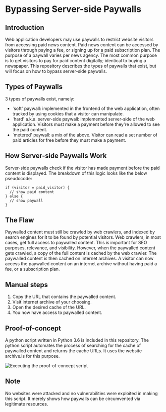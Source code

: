 # Bypassing Server-side Paywalls
## Introduction
Web application developers may use paywalls to restrict website visitors from accessing paid news content. Paid news content can be accessed by visitors through paying a fee, or signing up for a paid subscription plan. The purpose of a paywall varies per news agency. The most common purpose is to get visitors to pay for paid content digitally; identical to buying a newspaper. This repository describes the types of paywalls that exist, but will focus on how to bypass server-side paywalls.

## Types of Paywalls
3 types of paywalls exist, namely:
- 'soft' paywall: implemented in the frontend of the web application, often tracked by using cookies that a visitor can manipulate.
- 'hard' a.k.a. server-side paywall: implemented server-side of the web application. Visitors must make a payment before they're allowed to see the paid content.
- 'metered' paywall: a mix of the above. Visitor can read a set number of paid articles for free before they must make a payment.

## How Server-side Paywalls Work
Server-side paywalls check if the visitor has made payment before the paid content is displayed. The breakdown of this logic looks like the below pseudocode:
```
if (visitor = paid_visitor) {
  // show paid content
} else {
  // show paywall
}
```

## The Flaw
Paywalled content must still be crawled by web crawlers, and indexed by search engines for it to be found by potential visitors. Web crawlers, in most cases, get full access to paywalled content. This is important for SEO purposes, relevance, and visibility. However, when the paywalled content gets crawled, a copy of the full content is cached by the web crawler. The paywalled content is then cached on internet archives. A visitor can now access the paywalled content on an internet archive without having paid a fee, or a subscription plan.

## Manual steps
1. Copy the URL that contains the paywalled content.
2. Visit internet archive of your choosing.
3. Open the desired cache of the URL.
4. You now have access to paywalled content.

## Proof-of-concept
A python script written in Python 3.6 is included in this repository. The python script automates the process of searching for the cache of paywalled content and returns the cache URLs. It uses the website archive.is for this purpose.

![Executing the proof-of-concept script](https://github.com/stefanhesselman/paywall-bypass/blob/main/poc.gif?raw=true)

## Note
No websites were attacked and no vulnerabilities were exploited in making this script. It merely shows how paywalls can be circumvented via legitimate resources.
